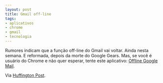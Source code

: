 ```yaml
---
layout: post
title: Gmail off-line
tags:
- aplicativos
- chrome
- gmail
- tecnologia
---
```


Rumores indicam que a função off-line do Gmail vai voltar. Ainda nesta semana. E reformada, depois da morte do Google Gears. Mas, se você é usuário do Chrome e não quer esperar, tente este aplicativo: [Offline Google Mail](https://chrome.google.com/webstore/detail/ejidjjhkpiempkbhmpbfngldlkglhimk).

Via [Huffington Post](http://www.huffingtonpost.com/2011/08/31/gmail-google-docs-calendar-offline-access_n_943726.html).
